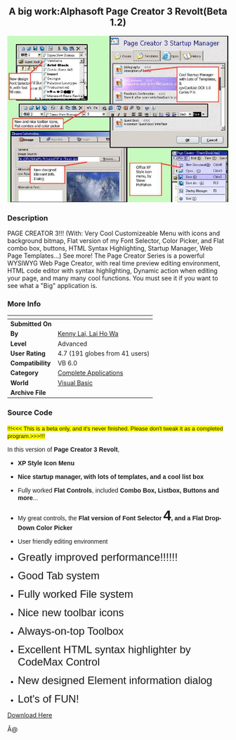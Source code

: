 ﻿<div align="center">

## A big work:Alphasoft Page Creator 3 Revolt\(Beta 1\.2\)

<img src="PIC2001122624743396.jpg">
</div>

### Description

PAGE CREATOR 3!!! (With: Very Cool Customizeable Menu with icons and background bitmap, Flat version of my Font Selector, Color Picker, and Flat combo box, buttons, HTML Syntax Highlighting, Startup Manager, Web Page Templates...) See more! The Page Creator Series is a powerful WYSIWYG Web Page Creator, with real time preview editing environment, HTML code editor with syntax highlighting, Dynamic action when editing your page, and many many cool functions. You must see it if you want to see what a "Big" application is.
 
### More Info
 


<span>             |<span>
---                |---
**Submitted On**   |
**By**             |[Kenny Lai, Lai Ho Wa](https://github.com/Planet-Source-Code/PSCIndex/blob/master/ByAuthor/kenny-lai-lai-ho-wa.md)
**Level**          |Advanced
**User Rating**    |4.7 (191 globes from 41 users)
**Compatibility**  |VB 6\.0
**Category**       |[Complete Applications](https://github.com/Planet-Source-Code/PSCIndex/blob/master/ByCategory/complete-applications__1-27.md)
**World**          |[Visual Basic](https://github.com/Planet-Source-Code/PSCIndex/blob/master/ByWorld/visual-basic.md)
**Archive File**   |[](https://github.com/Planet-Source-Code/kenny-lai-lai-ho-wa-a-big-work-alphasoft-page-creator-3-revolt-beta-1-2__1-30120/archive/master.zip)





### Source Code

<p align="left"><font size="2" face="Arial"><span style="background-color: #FFFF00">!!!<<<
This is a beta only, and it's never finished. Please don't tweak it as a
completed program.>>>!!!</span></font></p>
<p align="left"><font face="Arial">In this version of <b>Page Creator 3 Revolt</b>,
</font></p>
<ul>
 <li>
 <p align="left"><font face="Arial"><b>XP Style Icon Menu</b></font></p>
 <li>
 <p align="left"><font face="Arial"><b>Nice startup manager, with lots of
 templates, and a cool list box</b></font></p>
 </li>
 <li>
 <p align="left"><font face="Arial">Fully worked <b>Flat Controls</b>,
 included <b>Combo Box, Listbox, Buttons and more</b>...</font></p>
 <li>
 <p align="left"><font face="Arial">My great controls, the <b>Flat version of
 Font Selector <font size="6">4</font>, and a Flat Drop-Down Color Picker</b></font></p>
 <li>
 <p align="left"><font face="Arial">User friendly editing environment</font></p>
 </li>
 <li>
 <p align="left"><font face="Arial" size="5">Greatly improved
 performance!!!!!!</font></p>
 </li>
 <li>
 <p align="left"><font face="Arial" size="5">Good Tab system</font></p>
 </li>
 <li>
 <p align="left"><font face="Arial" size="5">Fully worked File system</font></p>
 </li>
 <li>
 <p align="left"><font face="Arial" size="5">Nice new toolbar icons</font></p>
 </li>
 <li>
 <p align="left"><font face="Arial" size="5">Always-on-top Toolbox</font></p>
 </li>
 <li>
 <p align="left"><font face="Arial" size="5">Excellent HTML syntax
 highlighter by CodeMax Control</font></p>
 </li>
 <li>
 <p align="left"><font face="Arial" size="5">New designed Element information
 dialog</font></p>
 </li>
 <li>
 <p align="left"><font face="Arial" size="5">Lot's of FUN!</font></p>
 </li>
</ul>
<p align="left"><a href="http://pcseries.sourceforge.net/pscode/pc3.zip">Download
Here</a></p>
<p align="left">Â@</p>

